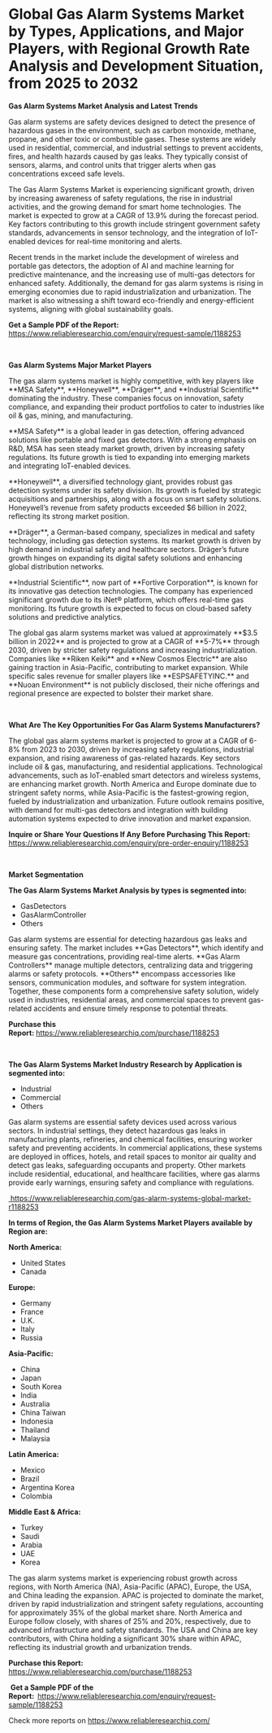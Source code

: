<p><h1>Global Gas Alarm Systems Market by Types, Applications, and Major Players, with Regional Growth Rate Analysis and Development Situation, from 2025 to 2032</h1></p><p><strong>Gas Alarm Systems Market Analysis and Latest Trends</strong></p>
<p><p>Gas alarm systems are safety devices designed to detect the presence of hazardous gases in the environment, such as carbon monoxide, methane, propane, and other toxic or combustible gases. These systems are widely used in residential, commercial, and industrial settings to prevent accidents, fires, and health hazards caused by gas leaks. They typically consist of sensors, alarms, and control units that trigger alerts when gas concentrations exceed safe levels.</p><p>The Gas Alarm Systems Market is experiencing significant growth, driven by increasing awareness of safety regulations, the rise in industrial activities, and the growing demand for smart home technologies. The market is expected to grow at a CAGR of 13.9% during the forecast period. Key factors contributing to this growth include stringent government safety standards, advancements in sensor technology, and the integration of IoT-enabled devices for real-time monitoring and alerts.</p><p>Recent trends in the market include the development of wireless and portable gas detectors, the adoption of AI and machine learning for predictive maintenance, and the increasing use of multi-gas detectors for enhanced safety. Additionally, the demand for gas alarm systems is rising in emerging economies due to rapid industrialization and urbanization. The market is also witnessing a shift toward eco-friendly and energy-efficient systems, aligning with global sustainability goals.</p></p>
<p><strong>Get a Sample PDF of the Report:&nbsp;</strong> <a href="https://www.reliableresearchiq.com/enquiry/request-sample/1188253?utm_campaign=1123&utm_medium=2&utm_source=Github&utm_content=ia&utm_term=20012025&utm_id=gas-alarm-systems">https://www.reliableresearchiq.com/enquiry/request-sample/1188253</a></p>
<p>&nbsp;</p>
<p><strong>Gas Alarm Systems Major Market Players</strong></p>
<p><p>The gas alarm systems market is highly competitive, with key players like **MSA Safety**, **Honeywell**, **Dräger**, and **Industrial Scientific** dominating the industry. These companies focus on innovation, safety compliance, and expanding their product portfolios to cater to industries like oil & gas, mining, and manufacturing.</p><p>**MSA Safety** is a global leader in gas detection, offering advanced solutions like portable and fixed gas detectors. With a strong emphasis on R&D, MSA has seen steady market growth, driven by increasing safety regulations. Its future growth is tied to expanding into emerging markets and integrating IoT-enabled devices.</p><p>**Honeywell**, a diversified technology giant, provides robust gas detection systems under its safety division. Its growth is fueled by strategic acquisitions and partnerships, along with a focus on smart safety solutions. Honeywell’s revenue from safety products exceeded $6 billion in 2022, reflecting its strong market position.</p><p>**Dräger**, a German-based company, specializes in medical and safety technology, including gas detection systems. Its market growth is driven by high demand in industrial safety and healthcare sectors. Dräger’s future growth hinges on expanding its digital safety solutions and enhancing global distribution networks.</p><p>**Industrial Scientific**, now part of **Fortive Corporation**, is known for its innovative gas detection technologies. The company has experienced significant growth due to its iNet® platform, which offers real-time gas monitoring. Its future growth is expected to focus on cloud-based safety solutions and predictive analytics.</p><p>The global gas alarm systems market was valued at approximately **$3.5 billion in 2022** and is projected to grow at a CAGR of **5-7%** through 2030, driven by stricter safety regulations and increasing industrialization. Companies like **Riken Keiki** and **New Cosmos Electric** are also gaining traction in Asia-Pacific, contributing to market expansion. While specific sales revenue for smaller players like **ESPSAFETYINC.** and **Nuoan Environment** is not publicly disclosed, their niche offerings and regional presence are expected to bolster their market share.</p></p>
<p>&nbsp;</p>
<p><strong>What Are The Key Opportunities For Gas Alarm Systems Manufacturers?</strong></p>
<p><p>The global gas alarm systems market is projected to grow at a CAGR of 6-8% from 2023 to 2030, driven by increasing safety regulations, industrial expansion, and rising awareness of gas-related hazards. Key sectors include oil & gas, manufacturing, and residential applications. Technological advancements, such as IoT-enabled smart detectors and wireless systems, are enhancing market growth. North America and Europe dominate due to stringent safety norms, while Asia-Pacific is the fastest-growing region, fueled by industrialization and urbanization. Future outlook remains positive, with demand for multi-gas detectors and integration with building automation systems expected to drive innovation and market expansion.</p></p>
<p><strong>Inquire or Share Your Questions If Any Before Purchasing This Report:</strong> <a href="https://www.reliableresearchiq.com/enquiry/pre-order-enquiry/1188253?utm_campaign=1123&utm_medium=2&utm_source=Github&utm_content=ia&utm_term=20012025&utm_id=gas-alarm-systems">https://www.reliableresearchiq.com/enquiry/pre-order-enquiry/1188253</a></p>
<p>&nbsp;</p>
<p><strong>Market Segmentation</strong></p>
<p><strong>The Gas Alarm Systems Market Analysis by types is segmented into:</strong></p>
<p><ul><li>GasDetectors</li><li>GasAlarmController</li><li>Others</li></ul></p>
<p><p>Gas alarm systems are essential for detecting hazardous gas leaks and ensuring safety. The market includes **Gas Detectors**, which identify and measure gas concentrations, providing real-time alerts. **Gas Alarm Controllers** manage multiple detectors, centralizing data and triggering alarms or safety protocols. **Others** encompass accessories like sensors, communication modules, and software for system integration. Together, these components form a comprehensive safety solution, widely used in industries, residential areas, and commercial spaces to prevent gas-related accidents and ensure timely response to potential threats.</p></p>
<p><strong>Purchase this Report:&nbsp;</strong><a href="https://www.reliableresearchiq.com/purchase/1188253?utm_campaign=1123&utm_medium=2&utm_source=Github&utm_content=ia&utm_term=20012025&utm_id=gas-alarm-systems">https://www.reliableresearchiq.com/purchase/1188253</a></p>
<p>&nbsp;</p>
<p><strong>The Gas Alarm Systems Market Industry Research by Application is segmented into:</strong></p>
<p><ul><li>Industrial</li><li>Commercial</li><li>Others</li></ul></p>
<p><p>Gas alarm systems are essential safety devices used across various sectors. In industrial settings, they detect hazardous gas leaks in manufacturing plants, refineries, and chemical facilities, ensuring worker safety and preventing accidents. In commercial applications, these systems are deployed in offices, hotels, and retail spaces to monitor air quality and detect gas leaks, safeguarding occupants and property. Other markets include residential, educational, and healthcare facilities, where gas alarms provide early warnings, ensuring safety and compliance with regulations.</p></p>
<p><a href="https://www.reliableresearchiq.com/gas-alarm-systems-global-market-r1188253?utm_campaign=1123&utm_medium=2&utm_source=Github&utm_content=ia&utm_term=20012025&utm_id=gas-alarm-systems">&nbsp;https://www.reliableresearchiq.com/gas-alarm-systems-global-market-r1188253</a></p>
<p><strong>In terms of Region, the Gas Alarm Systems Market Players available by Region are:</strong></p>
<p>
    <p> <strong> North America: </strong>
        <ul>
            <li>United States</li>
            <li>Canada</li>
        </ul>
        </p> 
    <p> <strong> Europe: </strong>
        <ul>
            <li>Germany</li>
            <li>France</li>
            <li>U.K.</li>
            <li>Italy</li>
            <li>Russia</li>
        </ul>
        </p> 
    <p> <strong> Asia-Pacific: </strong>
        <ul>
            <li>China</li>
            <li>Japan</li>
            <li>South Korea</li>
            <li>India</li>
            <li>Australia</li>
            <li>China Taiwan</li>
            <li>Indonesia</li>
            <li>Thailand</li>
            <li>Malaysia</li>
        </ul>
        </p> 
    <p> <strong> Latin America: </strong>
        <ul>
            <li>Mexico</li>
            <li>Brazil</li>
            <li>Argentina Korea</li>
            <li>Colombia</li>
        </ul>
        </p> 
    <p> <strong> Middle East & Africa: </strong>
        <ul>
            <li>Turkey</li>
            <li>Saudi</li>
            <li>Arabia</li>
            <li>UAE</li>
            <li>Korea</li>
        </ul>
    </p>
    </p>
<p><p>The gas alarm systems market is experiencing robust growth across regions, with North America (NA), Asia-Pacific (APAC), Europe, the USA, and China leading the expansion. APAC is projected to dominate the market, driven by rapid industrialization and stringent safety regulations, accounting for approximately 35% of the global market share. North America and Europe follow closely, with shares of 25% and 20%, respectively, due to advanced infrastructure and safety standards. The USA and China are key contributors, with China holding a significant 30% share within APAC, reflecting its industrial growth and urbanization trends.</p></p>
<p><strong>Purchase this Report: </strong><a href="https://www.reliableresearchiq.com/purchase/1188253?utm_campaign=1123&utm_medium=2&utm_source=Github&utm_content=ia&utm_term=20012025&utm_id=gas-alarm-systems">https://www.reliableresearchiq.com/purchase/1188253</a></p>
<p>&nbsp;<strong>Get a Sample PDF of the Report:&nbsp;&nbsp;</strong><a href="https://www.reliableresearchiq.com/enquiry/request-sample/1188253?utm_campaign=1123&utm_medium=2&utm_source=Github&utm_content=ia&utm_term=20012025&utm_id=gas-alarm-systems">https://www.reliableresearchiq.com/enquiry/request-sample/1188253</a></p>
<p><strong></strong></p>
<p>Check more reports on <a href="https://www.reliableresearchiq.com/?utm_campaign=1123&utm_medium=2&utm_source=Github&utm_content=ia&utm_term=20012025&utm_id=gas-alarm-systems">https://www.reliableresearchiq.com/</a></p>